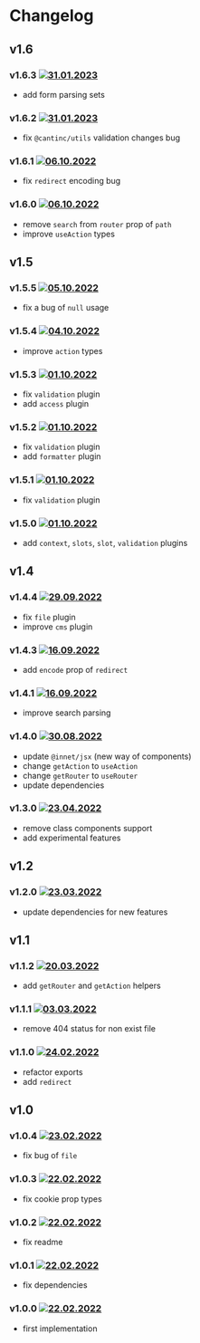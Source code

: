 # Changelog

## v1.6

### v1.6.3 [![31.01.2023](https://img.shields.io/date/1675186207)](https://github.com/d8corp/innet-server/tree/v1.6.3)

- add form parsing sets

### v1.6.2 [![31.01.2023](https://img.shields.io/date/1675178303)](https://github.com/d8corp/innet-server/tree/v1.6.2)

- fix `@cantinc/utils` validation changes bug

### v1.6.1 [![06.10.2022](https://img.shields.io/date/1666253898)](https://github.com/d8corp/innet-server/tree/v1.6.1)

- fix `redirect` encoding bug

### v1.6.0 [![06.10.2022](https://img.shields.io/date/1665050954)](https://github.com/d8corp/innet-server/tree/v1.6.0)

- remove `search` from `router` prop of `path`
- improve `useAction` types

## v1.5

### v1.5.5 [![05.10.2022](https://img.shields.io/date/1664967350)](https://github.com/d8corp/innet-server/tree/v1.5.5)

- fix a bug of `null` usage

### v1.5.4 [![04.10.2022](https://img.shields.io/date/1664889168)](https://github.com/d8corp/innet-server/tree/v1.5.4)

- improve `action` types

### v1.5.3 [![01.10.2022](https://img.shields.io/date/1664637312)](https://github.com/d8corp/innet-server/tree/v1.5.3)

- fix `validation` plugin
- add `access` plugin

### v1.5.2 [![01.10.2022](https://img.shields.io/date/1664633276)](https://github.com/d8corp/innet-server/tree/v1.5.2)

- fix `validation` plugin
- add `formatter` plugin

### v1.5.1 [![01.10.2022](https://img.shields.io/date/1664630548)](https://github.com/d8corp/innet-server/tree/v1.5.1)

- fix `validation` plugin

### v1.5.0 [![01.10.2022](https://img.shields.io/date/1664627218)](https://github.com/d8corp/innet-server/tree/v1.5.0)

- add `context`, `slots`, `slot`, `validation` plugins

## v1.4

### v1.4.4 [![29.09.2022](https://img.shields.io/date/1664456868)](https://github.com/d8corp/innet-server/tree/v1.4.4)

- fix `file` plugin
- improve `cms` plugin

### v1.4.3 [![16.09.2022](https://img.shields.io/date/1663325198)](https://github.com/d8corp/innet-server/tree/v1.4.3)

- add `encode` prop of `redirect`

### v1.4.1 [![16.09.2022](https://img.shields.io/date/1663317250)](https://github.com/d8corp/innet-server/tree/v1.4.1)

- improve search parsing

### v1.4.0 [![30.08.2022](https://img.shields.io/date/1661860921)](https://github.com/d8corp/innet-server/tree/v1.4.0)

- update `@innet/jsx` (new way of components)
- change `getAction` to `useAction`
- change `getRouter` to `useRouter`
- update dependencies

### v1.3.0 [![23.04.2022](https://img.shields.io/date/1650705021)](https://github.com/d8corp/innet-server/tree/v1.3.0)

- remove class components support
- add experimental features

## v1.2

### v1.2.0 [![23.03.2022](https://img.shields.io/date/1648057022)](https://github.com/d8corp/innet-server/tree/v1.2.0)

- update dependencies for new features

## v1.1

### v1.1.2 [![20.03.2022](https://img.shields.io/date/1647785446)](https://github.com/d8corp/innet-server/tree/v1.1.2)

- add `getRouter` and `getAction` helpers

### v1.1.1 [![03.03.2022](https://img.shields.io/date/1646305103)](https://github.com/d8corp/innet-server/tree/v1.1.1)

- remove 404 status for non exist file

### v1.1.0 [![24.02.2022](https://img.shields.io/date/1645687821)](https://github.com/d8corp/innet-server/tree/v1.1.0)

- refactor exports
- add `redirect`

## v1.0

### v1.0.4 [![23.02.2022](https://img.shields.io/date/1645636911)](https://github.com/d8corp/innet-server/tree/v1.0.4)

- fix bug of `file`

### v1.0.3 [![22.02.2022](https://img.shields.io/date/1645546911)](https://github.com/d8corp/innet-server/tree/v1.0.3)

- fix cookie prop types

### v1.0.2 [![22.02.2022](https://img.shields.io/date/1645541852)](https://github.com/d8corp/innet-server/tree/v1.0.2)

- fix readme

### v1.0.1 [![22.02.2022](https://img.shields.io/date/1645541734)](https://github.com/d8corp/innet-server/tree/v1.0.1)

- fix dependencies

### v1.0.0 [![22.02.2022](https://img.shields.io/date/1645540670)](https://github.com/d8corp/innet-server/tree/v1.0.0)

- first implementation
